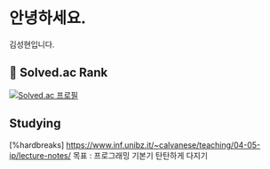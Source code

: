 # 안녕하세요.
김성현입니다.

## 👋 Solved.ac Rank
[![Solved.ac
프로필](http://mazassumnida.wtf/api/generate_badge?boj=aruesin2)](https://solved.ac/aruesin2)

## Studying
[%hardbreaks]
https://www.inf.unibz.it/~calvanese/teaching/04-05-ip/lecture-notes/ 
목표 : 프로그래밍 기본기 탄탄하게 다지기
